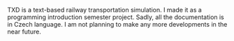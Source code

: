 TXD is a text-based railway transportation simulation. I made it as a programming introduction semester project. Sadly, all the documentation is in Czech language. I am not planning to make any more developments in the near future.

